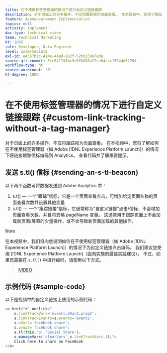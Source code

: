 ```yaml
---
title: 在不使用标签管理器的情况下进行自定义链接跟踪
description: 对于页面上的许多操作，不应将跟踪视为页面查看。 在本视频中，您将了解如何在不使用标签管理器（如 Experience Platform Launch）的情况下将链接跟踪信标编码到 Analytics。 查看代码并了解重要提示。
feature: Appmeasurement Implementation
topics: null
activity: implement
doc-type: technical video
team: Technical Marketing
kt: 1845
role: Developer, Data Engineer
level: Intermediate
exl-id: e4567b1c-414e-44ad-982f-52b0150e7eda
source-git-commit: 8fc641743bc9e07b838a22ca64ccc15344d52764
workflow-type: ht
source-wordcount: '0'
ht-degree: 100%

---
```


# 在不使用标签管理器的情况下进行自定义链接跟踪 {#custom-link-tracking-without-a-tag-manager}

对于页面上的许多操作，不应将跟踪视为页面查看。 在本视频中，您将了解如何在不使用标签管理器（如 Adobe [!DNL Experience Platform Launch]）的情况下将链接跟踪信标编码到 Analytics。 查看代码并了解重要提示。

## 发送 s.tl() 信标 {#sending-an-s-tl-beacon}

以下两个函数可将数据发送到 Adobe Analytics 中：

1. s.t() — 一个“跟踪”信标，它是一个页面查看点击，可增加给定页面名称的页面查看次数并设置其他变量
1. s.tl() — 一个“跟踪链接”信标，它通常称为“自定义链接”点击/信标，不会增加页面查看次数，并且将忽略 pageName 变量。 这通常用于跟踪页面上不会加载新页面/屏幕的少量操作，或不会导致新页面加载的其他操作。

>[!NOTE]
>
>在本视频中，我们将向您说明如何在不使用标签管理器（如 Adobe [!DNL Experience Platform Launch]）的情况下为自定义链接点击编码。 我们建议您使用 [!DNL Experience Platform Launch]（面向实施的最佳实践建议）。 不过，如果您需要在 `s.tl()` 中进行编码，请使用以下方式。

>[!VIDEO](https://video.tv.adobe.com/v/25832/?quality=12&learn=on)

## 示例代码 {#sample-code}

以下是视频中的自定义链接上使用的示例代码：

```JavaScript
<a href="#" onclick="
    s.linkTrackVars='events,eVar2,prop2';
    s.linkTrackEvents=s.events='event2';
    s.eVar2='facebook share';
    s.prop2='facebook share';
    s.tl(this,'o','Social Share');
    s.manageVars('clearVars',s.linkTrackVars,1);">
    Click here to share on FaceBook
</a>
```

